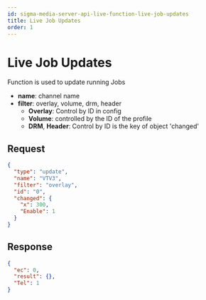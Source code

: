 ```yaml
---
id: sigma-media-server-api-live-function-live-job-updates
title: Live Job Updates
order: 1
---
```


# Live Job Updates

Function is used to update running Jobs

- **name**: channel name
- **filter**: overlay, volume, drm, header
  - **Overlay**: Control by ID in config
  - **Volume**: controlled by the ID of the profile
  - **DRM**, **Header**: Control by ID is the key of object 'changed'

## Request

```json
{
  "type": "update",
  "name": "VTV3",
  "filter": "overlay",
  "id": "0",
  "changed": {
    "x": 300,
    "Enable": 1
  }
}
```

## Response

```json
{
  "ec": 0,
  "result": {},
  "Tel": 1
}
```
